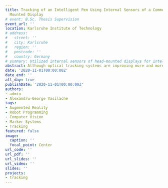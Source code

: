 ```yaml
---
title: Tracking of an Intelligent Pen Using Internal Sensors of a Commercial Head
  Mounted Display
# event: B.Sc. Thesis Supervision
event_url: ''
location: Karlsruhe Institute of Technology
# address:
#   street: ''
#   city: Karlsruhe
#   region: ''
#   postcode: ''
#   country: Germany
# summary: Utilized internal sensors of head-mounted displays for intelligent pen tracking
abstract: Although optical tracking systems are improving more and more each year, the most advanced solutions still rely on clunky, fixed cameras that are difficult to set up. In large spaces, where numerous objects are present, such as factories, these systems either do not perform well, or become really expensive. For this reason, a shift towards more mobile optical tracking methods is needed. Such systems could be implemented on head mounted displays and would therefore perform well even in cluttered environments, as they would be able to see everything from the point of view of the user. More mobile systems could also encourage the development of more intuitive robot programming methods, that use head mounted displays with augmented reality and optical tracking abilities. For this reason, we developed a method that uses a commercial head mounted display (Microsoft Hololens) to track passive reflective infrared markers attached to a smart pen, although any marker configuration can be used. Our algorithm uses the depth sensor of the Hololens to determine the 3D position of the markers. Model fitting and a least-squares pose estimation method are then used to reconstruct the position and orientation of the entire marker configuration. Since mobility is one of our key goals, all computations are performed on the device, and we only rely on an external workstation for visualizing the calculated pose of the pen. We then designed experiments to asses the performance of our system in the following areas: latency, frame rate, angular and positional precision. Our findings have concluded that in static conditions, the method performs with a precision of 1.9 millimeters and 0.37 degrees, at a framerate of 46 Hz. In more dynamic situations, the precision values reach 2.2 centimeters and 3.87 degrees, while the framerates drop to 40 Hz. The latency of the system was found to be 90 milliseconds, regardless of the amount of movement present. Compared with the state of the art, the performance of our system definitely leaves room for improvement, as it still has a long way to go until it reaches sub-millimeter accuracies, latencies lower than 5 milliseconds and frame rates of 2000 Hz. However, we believe that our method illustrates a valuable proof of concept for head mounted displays as mobile optical tracking systems. Furthermore, there are still numerous optical tracking applications that do not require a high degree of accuracy and where higher latencies do not pose a big problem, that could make use of our mobile optical tracking system even with its current performance.
date: '2020-11-01T00:00:00Z'
date_end: ''
all_day: true
publishDate: '2020-11-01T00:00:00Z'
authors:
- admin
- Alexandru-George Vasilache
tags:
- Augmented Reality
- Robot Programming
- Computer Vision
- Marker Systems
- Tracking
featured: false
image:
  caption: ''
  focal_point: Center
url_code: ''
url_pdf: ''
url_slides: ''
url_video: ''
slides: ''
projects:
- tracking
---
```


